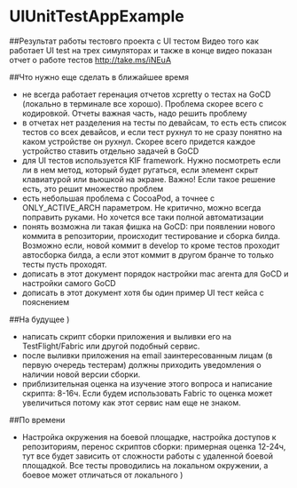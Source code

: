 UIUnitTestAppExample
====================

##Результат работы тестовго проекта с UI тестом
Видео того как работает UI test на трех симуляторах и также в конце видео показан отчет о работе тестов
http://take.ms/iNEuA



##Что нужно еще сделать в ближайшее время
- не всегда работает геренация отчетов xcpretty о тестах на GoCD (локально в терминале все хорошо). Проблема скорее всего с кодировкой. Отчеты важная часть, надо решить проблему
- в отчетах нет разделения на тесты по девайсам, то есть есть список тестов со всех девайсов, и если тест рухнул то не сразу понятно на каком устройстве он рухнул. Скорее всего придется каждое устройство ставить отдельно задачей в GoCD
- для UI тестов используется KIF framework. Нужно посмотреть если ли в нем метод, который будет ругаться, если элемент скрыт клавиатурой или вьюшкой на экране. Важно! Если такое решение есть, это решит множество проблем
- есть небольшая проблема с CocoaPod, а точнее с ONLY_ACTIVE_ARCH параметром. Не критично, можно всегда поправить руками. Но хочется все таки полной автоматизации
- понять возможна ли такая фишка на GoCD: при появлении нового коммита в репозитории, происходит тестирование и сборка билда. Возможно если, новой коммит в develop то кроме тестов проходит автосборка билда, а если этот коммит в другом бранче то только тесты пусть проходят.
- дописать в этот документ порядок настройки mac агента для GoCD и настройки самого GoCD
- дописать в этот документ хотя бы один пример UI тест кейса с пояснением


##На будущее )
- написать скрипт сборки приложения и выливки его на TestFlight/Fabric или другой подобный сервис.
- после выливки приложения на email заинтересованным лицам (в первую очередь тестерам) должны приходить уведомления о наличии новой версии сборки.
- приблизительная оценка на изучение этого вопроса и написание скрипта: 8-16ч. Если будем использовать Fabric то оценка может увеличиться потому как этот сервис нам еще не знаком.




##По времени
- Настройка окружения на боевой площадке, настройка доступов к репозиториям, перенос скриптов сборки: примерная оценка 12-24ч, тут все будет зависить от сложности работы с удаленной боевой площадкой. Все тесты проводились на локальном окружении, а боевое может отличаться от локального )
